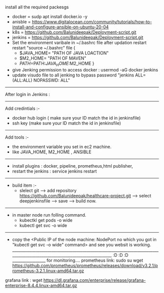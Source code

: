 install all the required packesgs
- docker = sudp apt install docker.io -y 
- anisble = https://www.digitalocean.com/community/tutorials/how-to-install-and-configure-ansible-on-ubuntu-20-04
- k8s = https://github.com/Balunideepak/Deployment-script.git
- jenkins = https://github.com/Balunideepak/Deployment-script.git
- Set the environment varibale in ~/.bashrc file after updation restart restart "source ~/.bashrc" file
  {
  - $JAVA_HOME= "PATH OF JAVA LOACTION"
  - $M2_HOME= "PATH OF MAVEN"
  - $PATH=$PATH:$JAVA_HOME:$M2_HOME
  }
- give Jenking permission to access docker  :  usermod -aG docker jenkins
- update visudo file to all jenking to bypass password "jenkins ALL=(ALL:ALL) NOPASSWD: ALL" 
_________________________________________________________________________________________________________________________________
  After login in Jenkins :
___________________________________________________________________________________________
Add credintials :- 
  - docker hub login ( make sure your ID match the id in jenkinsfile)
  - ssh key (make sure your ID match the id in jenkinsfile)
 ___________________________________________________________________________________________________
 Add tools :-
 - the environment variable you set in ec2 machine.
 - like JAVA_HOME, M2_HOME , ANSIBLE
____________________________________________________________________________________________________
* install plugins : docker, pipeline, prometheus,html publisher,
* restart the jenkins : service jenkins restart
________________________________________________________________________________________________
* build item :-
    - slelect git  --> add repository https://github.com/Balunideepak/healthcare-project.git   --> select deepjenkinsfile --> save --> build now.
_____________________________________________________________________________________
* in master node run folling command.
  - kubectkl get pods -o wide
  - kubectl  get svc -o wide
______________________________________________________________________________________
* copy the <Public IP of the node machine: NodePort no which you got in "kubectl  get svc -o wide" command> and see you websit is working.
______________________________________________________________________________________________________________________________ :D :D :D _________________
for monitoring....
prometheus link: sudo su wget https://github.com/prometheus/prometheus/releases/download/v3.2.1/prometheus-3.2.1.linux-amd64.tar.gz 
	

grafana link : wget https://dl.grafana.com/enterprise/release/grafana-enterprise-8.4.4.linux-amd64.tar.gz
